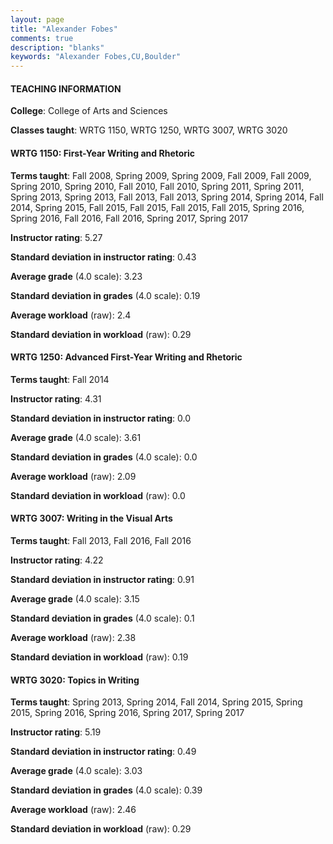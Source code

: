 ```yaml
---
layout: page
title: "Alexander Fobes" 
comments: true
description: "blanks"
keywords: "Alexander Fobes,CU,Boulder"
---
```

<head>
<script src="https://ajax.googleapis.com/ajax/libs/jquery/2.1.3/jquery.min.js"></script>
<script src="https://dl.dropboxusercontent.com/s/pc42nxpaw1ea4o9/highcharts.js?dl=0"></script>
<!-- <script src="../assets/js/highcharts.js"></script> -->
<style type="text/css">@font-face {
	font-family: "Bebas Neue";
	src: url(https://www.filehosting.org/file/details/544349/BebasNeue Regular.otf) format("opentype");
	}
	h1.Bebas { 
		font-family: "Bebas Neue", Verdana, Tahoma;
	}
</style>
</head>
	   
#### TEACHING INFORMATION

**College**: College of Arts and Sciences

**Classes taught**: WRTG 1150, WRTG 1250, WRTG 3007, WRTG 3020

#### WRTG 1150: First-Year Writing and Rhetoric

**Terms taught**: Fall 2008, Spring 2009, Spring 2009, Fall 2009, Fall 2009, Spring 2010, Spring 2010, Fall 2010, Fall 2010, Spring 2011, Spring 2011, Spring 2013, Spring 2013, Fall 2013, Fall 2013, Spring 2014, Spring 2014, Fall 2014, Spring 2015, Fall 2015, Fall 2015, Fall 2015, Fall 2015, Spring 2016, Spring 2016, Fall 2016, Fall 2016, Spring 2017, Spring 2017

**Instructor rating**: 5.27

**Standard deviation in instructor rating**: 0.43

**Average grade** (4.0 scale): 3.23

**Standard deviation in grades** (4.0 scale): 0.19

**Average workload** (raw): 2.4

**Standard deviation in workload** (raw): 0.29

#### WRTG 1250: Advanced First-Year Writing and Rhetoric

**Terms taught**: Fall 2014

**Instructor rating**: 4.31

**Standard deviation in instructor rating**: 0.0

**Average grade** (4.0 scale): 3.61

**Standard deviation in grades** (4.0 scale): 0.0

**Average workload** (raw): 2.09

**Standard deviation in workload** (raw): 0.0

#### WRTG 3007: Writing in the Visual Arts

**Terms taught**: Fall 2013, Fall 2016, Fall 2016

**Instructor rating**: 4.22

**Standard deviation in instructor rating**: 0.91

**Average grade** (4.0 scale): 3.15

**Standard deviation in grades** (4.0 scale): 0.1

**Average workload** (raw): 2.38

**Standard deviation in workload** (raw): 0.19

#### WRTG 3020: Topics in Writing

**Terms taught**: Spring 2013, Spring 2014, Fall 2014, Spring 2015, Spring 2015, Spring 2016, Spring 2016, Spring 2017, Spring 2017

**Instructor rating**: 5.19

**Standard deviation in instructor rating**: 0.49

**Average grade** (4.0 scale): 3.03

**Standard deviation in grades** (4.0 scale): 0.39

**Average workload** (raw): 2.46

**Standard deviation in workload** (raw): 0.29

